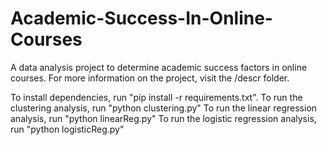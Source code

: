 # Academic-Success-In-Online-Courses
A data analysis project to determine academic success factors in online courses.
For more information on the project, visit the /descr folder.

To install dependencies, run "pip install -r requirements.txt".
To run the clustering analysis, run "python clustering.py"
To run the linear regression analysis, run "python linearReg.py"
To run the logistic regression analysis, run "python logisticReg.py"
